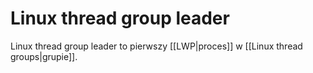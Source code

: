 # Linux thread group leader
Linux thread group leader to pierwszy [[LWP|proces]] w [[Linux thread groups|grupie]].